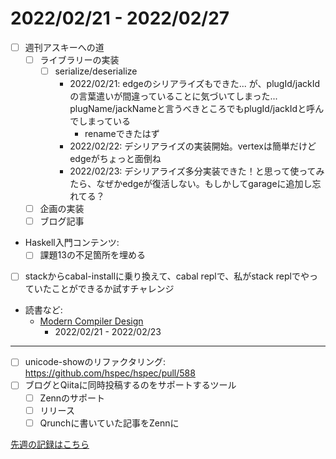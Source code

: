 # 2022/02/21 - 2022/02/27

- [ ] 週刊アスキーへの道
    - [ ] ライブラリーの実装
        - [ ] serialize/deserialize
            - 2022/02/21: edgeのシリアライズもできた... が、plugId/jackIdの言葉遣いが間違っていることに気づいてしまった... plugName/jackNameと言うべきところでもplugId/jackIdと呼んでしまっている
                - renameできたはず
            - 2022/02/22: デシリアライズの実装開始。vertexは簡単だけどedgeがちょっと面倒ね
            - 2022/02/23: デシリアライズ多分実装できた！と思って使ってみたら、なぜかedgeが復活しない。もしかしてgarageに追加し忘れてる？
    - [ ] 企画の実装
    - [ ] ブログ記事
- Haskell入門コンテンツ:
    - [ ] 課題13の不足箇所を埋める
- [ ] stackからcabal-installに乗り換えて、cabal replで、私がstack replでやっていたことができるか試すチャレンジ
- 読書など:
    - [Modern Compiler Design](https://www.springer.com/jp/book/9781461446989)
        - 2022/02/21 - 2022/02/23

------

- [ ] unicode-showのリファクタリング: <https://github.com/hspec/hspec/pull/588>
- [ ] ブログとQiitaに同時投稿するのをサポートするツール
    - [ ] Zennのサポート
    - [ ] リリース
    - [ ] Qrunchに書いていた記事をZennに

[先週の記録はこちら](https://github.com/igrep/daily-commits/blob/c81d1c002e725139e6d8ad9454fa3f934e006ec2/yesterday.md)
